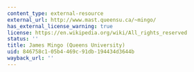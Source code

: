 ```yaml
---
content_type: external-resource
external_url: http://www.mast.queensu.ca/~mingo/
has_external_license_warning: true
license: https://en.wikipedia.org/wiki/All_rights_reserved
status: ''
title: James Mingo (Queens University)
uid: 846758c1-05b4-469c-91db-194434d3644b
wayback_url: ''
---
```


